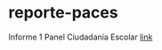 # reporte-paces
Informe 1 Panel Ciudadanía Escolar
[link](https://franciscomeneses.github.io/CADIS/index.html)
<!--stackedit_data:
eyJoaXN0b3J5IjpbMTQxNTQwMzc0OF19
-->
